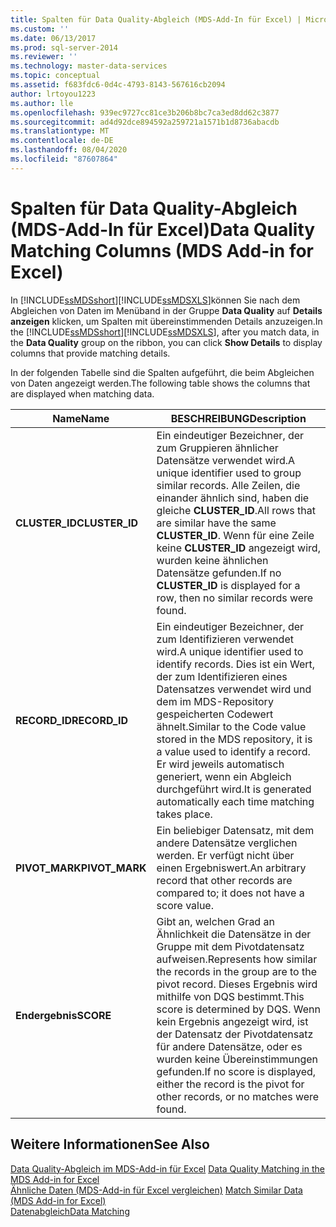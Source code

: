 ```yaml
---
title: Spalten für Data Quality-Abgleich (MDS-Add-In für Excel) | Microsoft-Dokumentation
ms.custom: ''
ms.date: 06/13/2017
ms.prod: sql-server-2014
ms.reviewer: ''
ms.technology: master-data-services
ms.topic: conceptual
ms.assetid: f683fdc6-0d4c-4793-8143-567616cb2094
author: lrtoyou1223
ms.author: lle
ms.openlocfilehash: 939ec9727cc81ce3b206b8bc7ca3ed8dd62c3877
ms.sourcegitcommit: ad4d92dce894592a259721a1571b1d8736abacdb
ms.translationtype: MT
ms.contentlocale: de-DE
ms.lasthandoff: 08/04/2020
ms.locfileid: "87607864"
---
```

# <a name="data-quality-matching-columns-mds-add-in-for-excel"></a><span data-ttu-id="ce3d0-102">Spalten für Data Quality-Abgleich (MDS-Add-In für Excel)</span><span class="sxs-lookup"><span data-stu-id="ce3d0-102">Data Quality Matching Columns (MDS Add-in for Excel)</span></span>
  <span data-ttu-id="ce3d0-103">In [!INCLUDE[ssMDSshort](../../includes/ssmdsshort-md.md)][!INCLUDE[ssMDSXLS](../../includes/ssmdsxls-md.md)]können Sie nach dem Abgleichen von Daten im Menüband in der Gruppe **Data Quality** auf **Details anzeigen** klicken, um Spalten mit übereinstimmenden Details anzuzeigen.</span><span class="sxs-lookup"><span data-stu-id="ce3d0-103">In the [!INCLUDE[ssMDSshort](../../includes/ssmdsshort-md.md)][!INCLUDE[ssMDSXLS](../../includes/ssmdsxls-md.md)], after you match data, in the **Data Quality** group on the ribbon, you can click **Show Details** to display columns that provide matching details.</span></span>  
  
 <span data-ttu-id="ce3d0-104">In der folgenden Tabelle sind die Spalten aufgeführt, die beim Abgleichen von Daten angezeigt werden.</span><span class="sxs-lookup"><span data-stu-id="ce3d0-104">The following table shows the columns that are displayed when matching data.</span></span>  
  
|<span data-ttu-id="ce3d0-105">Name</span><span class="sxs-lookup"><span data-stu-id="ce3d0-105">Name</span></span>|<span data-ttu-id="ce3d0-106">BESCHREIBUNG</span><span class="sxs-lookup"><span data-stu-id="ce3d0-106">Description</span></span>|  
|----------|-----------------|  
|<span data-ttu-id="ce3d0-107">**CLUSTER_ID**</span><span class="sxs-lookup"><span data-stu-id="ce3d0-107">**CLUSTER_ID**</span></span>|<span data-ttu-id="ce3d0-108">Ein eindeutiger Bezeichner, der zum Gruppieren ähnlicher Datensätze verwendet wird.</span><span class="sxs-lookup"><span data-stu-id="ce3d0-108">A unique identifier used to group similar records.</span></span> <span data-ttu-id="ce3d0-109">Alle Zeilen, die einander ähnlich sind, haben die gleiche **CLUSTER_ID**.</span><span class="sxs-lookup"><span data-stu-id="ce3d0-109">All rows that are similar have the same **CLUSTER_ID**.</span></span> <span data-ttu-id="ce3d0-110">Wenn für eine Zeile keine **CLUSTER_ID** angezeigt wird, wurden keine ähnlichen Datensätze gefunden.</span><span class="sxs-lookup"><span data-stu-id="ce3d0-110">If no **CLUSTER_ID** is displayed for a row, then no similar records were found.</span></span>|  
|<span data-ttu-id="ce3d0-111">**RECORD_ID**</span><span class="sxs-lookup"><span data-stu-id="ce3d0-111">**RECORD_ID**</span></span>|<span data-ttu-id="ce3d0-112">Ein eindeutiger Bezeichner, der zum Identifizieren verwendet wird.</span><span class="sxs-lookup"><span data-stu-id="ce3d0-112">A unique identifier used to identify records.</span></span> <span data-ttu-id="ce3d0-113">Dies ist ein Wert, der zum Identifizieren eines Datensatzes verwendet wird und dem im MDS-Repository gespeicherten Codewert ähnelt.</span><span class="sxs-lookup"><span data-stu-id="ce3d0-113">Similar to the Code value stored in the MDS repository, it is a value used to identify a record.</span></span> <span data-ttu-id="ce3d0-114">Er wird jeweils automatisch generiert, wenn ein Abgleich durchgeführt wird.</span><span class="sxs-lookup"><span data-stu-id="ce3d0-114">It is generated automatically each time matching takes place.</span></span>|  
|<span data-ttu-id="ce3d0-115">**PIVOT_MARK**</span><span class="sxs-lookup"><span data-stu-id="ce3d0-115">**PIVOT_MARK**</span></span>|<span data-ttu-id="ce3d0-116">Ein beliebiger Datensatz, mit dem andere Datensätze verglichen werden. Er verfügt nicht über einen Ergebniswert.</span><span class="sxs-lookup"><span data-stu-id="ce3d0-116">An arbitrary record that other records are compared to; it does not have a score value.</span></span>|  
|<span data-ttu-id="ce3d0-117">**Endergebnis**</span><span class="sxs-lookup"><span data-stu-id="ce3d0-117">**SCORE**</span></span>|<span data-ttu-id="ce3d0-118">Gibt an, welchen Grad an Ähnlichkeit die Datensätze in der Gruppe mit dem Pivotdatensatz aufweisen.</span><span class="sxs-lookup"><span data-stu-id="ce3d0-118">Represents how similar the records in the group are to the pivot record.</span></span> <span data-ttu-id="ce3d0-119">Dieses Ergebnis wird mithilfe von DQS bestimmt.</span><span class="sxs-lookup"><span data-stu-id="ce3d0-119">This score is determined by DQS.</span></span> <span data-ttu-id="ce3d0-120">Wenn kein Ergebnis angezeigt wird, ist der Datensatz der Pivotdatensatz für andere Datensätze, oder es wurden keine Übereinstimmungen gefunden.</span><span class="sxs-lookup"><span data-stu-id="ce3d0-120">If no score is displayed, either the record is the pivot for other records, or no matches were found.</span></span>|  
  
## <a name="see-also"></a><span data-ttu-id="ce3d0-121">Weitere Informationen</span><span class="sxs-lookup"><span data-stu-id="ce3d0-121">See Also</span></span>  
 <span data-ttu-id="ce3d0-122">[Data Quality-Abgleich im MDS-Add-in für Excel](data-quality-matching-in-the-mds-add-in-for-excel.md) </span><span class="sxs-lookup"><span data-stu-id="ce3d0-122">[Data Quality Matching in the MDS Add-in for Excel](data-quality-matching-in-the-mds-add-in-for-excel.md) </span></span>  
 <span data-ttu-id="ce3d0-123">[Ähnliche Daten &#40;MDS-Add-in für Excel vergleichen&#41;](match-similar-data-mds-add-in-for-excel.md) </span><span class="sxs-lookup"><span data-stu-id="ce3d0-123">[Match Similar Data &#40;MDS Add-in for Excel&#41;](match-similar-data-mds-add-in-for-excel.md) </span></span>  
 [<span data-ttu-id="ce3d0-124">Datenabgleich</span><span class="sxs-lookup"><span data-stu-id="ce3d0-124">Data Matching</span></span>](../../data-quality-services/data-matching.md)  
  
  
